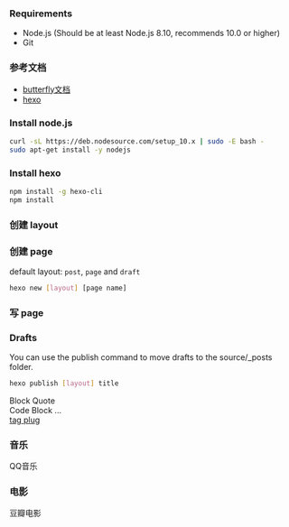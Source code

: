 ### Requirements  
- Node.js (Should be at least Node.js 8.10, recommends 10.0 or higher)  
- Git
### 参考文档
- [butterfly文档](https://docs.jerryc.me/theme-page.html#page-front-matter)
- [hexo](https://hexo.io/docs/)
### Install node.js  
```bash
curl -sL https://deb.nodesource.com/setup_10.x | sudo -E bash -
sudo apt-get install -y nodejs
```
### Install hexo
```bash
npm install -g hexo-cli
npm install
```

### 创建 layout

### 创建 page
default layout: `post`, `page` and `draft`

```bash
hexo new [layout] [page name]
```
### 写 page


### Drafts
You can use the publish command to move drafts to the source/_posts folder.
```bash
hexo publish [layout] title
```
Block Quote   
Code Block
...  
[tag plug](https://hexo.io/docs/tag-plugins)

### 音乐
QQ音乐
### 电影
豆瓣电影




